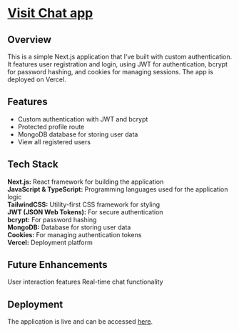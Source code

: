 <h1><a href="https://n8x-chat-app.vercel.app/">Visit Chat app</a></h1>

<h2>Overview</h2>

This is a simple Next.js application that I've built with custom authentication. It features user registration and login, using JWT for authentication, bcrypt for password hashing, and cookies for managing sessions. The app is deployed on Vercel.

<h2>Features</h2>

<ul>
    <li>Custom authentication with JWT and bcrypt</li>
    <li>Protected profile route</li>
    <li>MongoDB database for storing user data</li>
    <li>View all registered users</li>
</ul>

<h2>Tech Stack</h2>

<b>Next.js:</b> React framework for building the application<br />
<b>JavaScript & TypeScript:</b> Programming languages used for the application logic<br />
<b>TailwindCSS:</b> Utility-first CSS framework for styling<br />
<b>JWT (JSON Web Tokens):</b> For secure authentication<br />
<b>bcrypt:</b> For password hashing<br />
<b>MongoDB:</b> Database for storing user data<br />
<b>Cookies:</b> For managing authentication tokens<br />
<b>Vercel:</b> Deployment platform<br />

<h2>Future Enhancements</h2>

User interaction features
Real-time chat functionality

<h2>Deployment</h2>

The application is live and can be accessed <a href="https://custom-auth-wuth-nextjs.vercel.app">here</a>.
